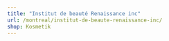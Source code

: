 ```yaml
---
title: "Institut de beauté Renaissance inc"
url: /montreal/institut-de-beaute-renaissance-inc/
shop: Kosmetik
---
```

